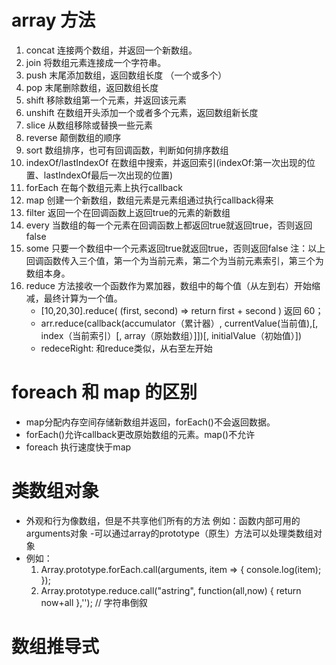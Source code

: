 # array 方法
1. concat 连接两个数组，并返回一个新数组。
2. join 将数组元素连接成一个字符串。
3. push 末尾添加数组，返回数组长度 （一个或多个）
4. pop 末尾删除数组，返回数组长度
5. shift 移除数组第一个元素，并返回该元素
6. unshift 在数组开头添加一个或者多个元素，返回数组新长度
7. slice 从数组移除或替换一些元素
8. reverse 颠倒数组的顺序
9. sort 数组排序，也可有回调函数，判断如何排序数组
10. indexOf/lastIndexOf 在数组中搜索，并返回索引(indexOf:第一次出现的位置、lastIndexOf最后一次出现的位置)
11. forEach 在每个数组元素上执行callback
12. map 创建一个新数组，数组元素是元素组通过执行callback得来
13. filter 返回一个在回调函数上返回true的元素的新数组
14. every 当数组的每一个元素在回调函数上都返回true就返回true，否则返回false
15. some 只要一个数组中一个元素返回true就返回true，否则返回false
注：以上回调函数传入三个值，第一个为当前元素，第二个为当前元素索引，第三个为数组本身。
16. reduce 方法接收一个函数作为累加器，数组中的每个值（从左到右）开始缩减，最终计算为一个值。
    - [10,20,30].reduce( (first, second) => return first + second ) 返回 60；
	- arr.reduce(callback(accumulator（累计器）, currentValue(当前值),[, index（当前索引）[, array（原始数组）]])[, initialValue（初始值）])
	- redeceRight: 和reduce类似，从右至左开始

# foreach 和 map 的区别
 - map分配内存空间存储新数组并返回，forEach()不会返回数据。
 - forEach()允许callback更改原始数组的元素。map()不允许
 - foreach 执行速度快于map

# 类数组对象
 - 外观和行为像数组，但是不共享他们所有的方法
    例如：函数内部可用的arguments对象
 -可以通过array的prototype（原生）方法可以处理类数组对象
 - 例如：
	1. Array.prototype.forEach.call(arguments, item => {
				console.log(item);
			});
	2. Array.prototype.reduce.call("astring", function(all,now) {
				return now+all
			},''); // 字符串倒叙

# 数组推导式
 







